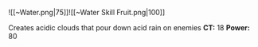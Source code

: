 
![[~Water.png|75]]![[~Water Skill Fruit.png|100]]

Creates acidic clouds that pour down acid rain on enemies
**CT:** 18
**Power:** 80